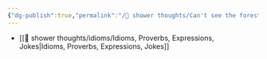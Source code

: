 ```yaml
---
{"dg-publish":true,"permalink":"/🚿 shower thoughts/Can't see the forest through the trees/"}
---
```


- [[🚿 shower thoughts/idioms/Idioms, Proverbs, Expressions, Jokes\|Idioms, Proverbs, Expressions, Jokes]]